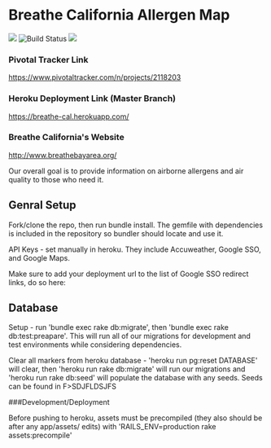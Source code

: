 # Breathe California Allergen Map
<img src="https://api.codeclimate.com/v1/badges/836757131179145c6ddf/maintainability" /> <img src="https://travis-ci.org/MaadhavShah/breathe-cal.svg?branch=master" alt="Build Status" /> <img src="https://api.codeclimate.com/v1/badges/836757131179145c6ddf/test_coverage" />

### Pivotal Tracker Link
https://www.pivotaltracker.com/n/projects/2118203

### Heroku Deployment Link (Master Branch)
https://breathe-cal.herokuapp.com/

### Breathe California's Website
http://www.breathebayarea.org/

Our overall goal is to provide information on airborne allergens and air quality to those who need it.

## Genral Setup

Fork/clone the repo, then run bundle install. The gemfile with dependencies is included in the repository so bundler should locate and use it.

API Keys - set manually in heroku. They include Accuweather, Google SSO, and Google Maps.

Make sure to add your deployment url to the list of Google SSO redirect links, do so here:




  
## Database

Setup - run 'bundle exec rake db:migrate', then 'bundle exec rake db:test:preapare'. This will run all of our migrations for development and test environments while considering dependencies.

Clear all markers from heroku database - 'heroku run pg:reset DATABASE' will clear, then 'heroku run rake db:migrate' will run our migrations and 'heroku run rake db:seed' will populate the database with any seeds. Seeds can be found in F>SDJFLDSJFS



###Development/Deployment

Before pushing to heroku, assets must be precompiled (they also should be after any app/assets/ edits) with 'RAILS_ENV=production rake assets:precompile'

